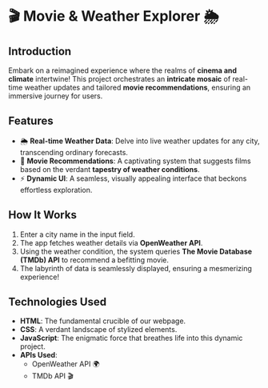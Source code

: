 # 🎬 Movie & Weather Explorer 🌦️  

## Introduction  
Embark on a reimagined experience where the realms of **cinema and climate** intertwine! This project orchestrates an **intricate mosaic** of real-time weather updates and tailored **movie recommendations**, ensuring an immersive journey for users.  

## Features  
- 🌦️ **Real-time Weather Data**: Delve into live weather updates for any city, transcending ordinary forecasts.  
- 🎥 **Movie Recommendations**: A captivating system that suggests films based on the verdant **tapestry of weather conditions**.  
- ⚡ **Dynamic UI**: A seamless, visually appealing interface that beckons effortless exploration.  

## How It Works  
1. Enter a city name in the input field.  
2. The app fetches weather details via **OpenWeather API**.  
3. Using the weather condition, the system queries **The Movie Database (TMDb) API** to recommend a befitting movie.  
4. The labyrinth of data is seamlessly displayed, ensuring a mesmerizing experience!  

## Technologies Used  
- **HTML**: The fundamental crucible of our webpage.  
- **CSS**: A verdant landscape of stylized elements.  
- **JavaScript**: The enigmatic force that breathes life into this dynamic project.  
- **APIs Used**:  
  - OpenWeather API 🌍  
  - TMDb API 🎬  
